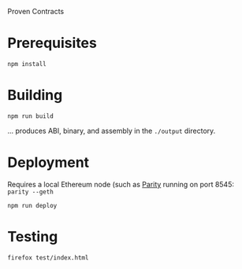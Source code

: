 Proven Contracts

# Prerequisites
`npm install`

# Building
`npm run build`

... produces ABI, binary, and assembly in the `./output` directory.

# Deployment
Requires a local Ethereum node (such as [Parity](https://github.com/ethcore/parity) running on port 8545:
`parity --geth`

`npm run deploy`

# Testing
`firefox test/index.html`
